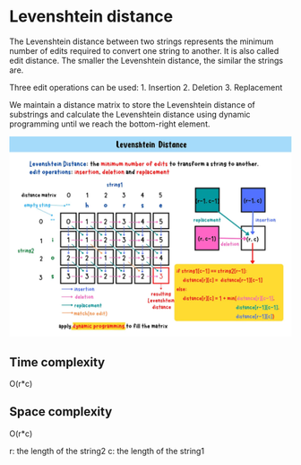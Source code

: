 # Levenshtein distance
The Levenshtein distance between two strings represents the minimum number of edits required to convert one string to another. 
It is also called edit distance. The smaller the Levenshtein distance, the similar the strings are.

Three edit operations can be used:
    1. Insertion
    2. Deletion
    3. Replacement

We maintain a distance matrix to store the Levenshtein distance of substrings and calculate the 
Levenshtein distance using dynamic programming until we reach the bottom-right element.

![Levenshtein distance](./levenshtein-distance.webp)

## Time complexity
O(r*c)
 
## Space complexity
O(r*c)

r: the length of the string2
c: the length of the string1
